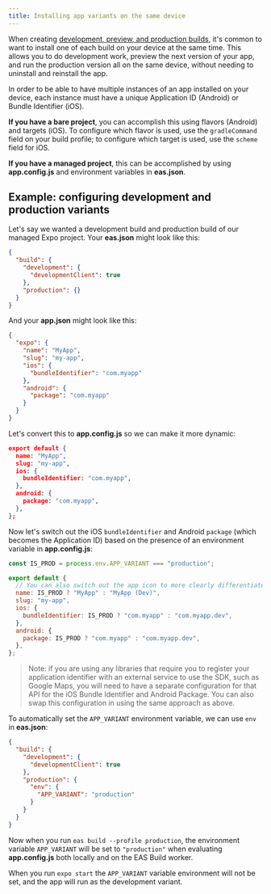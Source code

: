 ```yaml
---
title: Installing app variants on the same device
---
```


When creating [development, preview, and production builds](../eas-json.md#common-use-cases), it's common to want to install one of each build on your device at the same time. This allows you to do development work, preview the next version of your app, and run the production version all on the same device, without needing to uninstall and reinstall the app.

In order to be able to have multiple instances of an app installed on your device, each instance must have a unique Application ID (Android) or Bundle Identifier (iOS).

**If you have a bare project**, you can accomplish this using flavors (Android) and targets (iOS). To configure which flavor is used, use the `gradleCommand` field on your build profile; to configure which target is used, use the `scheme` field for iOS.

**If you have a managed project**, this can be accomplished by using **app.config.js** and environment variables in **eas.json**.

## Example: configuring development and production variants

Let's say we wanted a development build and production build of our managed Expo project. Your **eas.json** might look like this:

```json
{
  "build": {
    "development": {
      "developmentClient": true
    },
    "production": {}
  }
}
```

And your **app.json** might look like this:

```json
{
  "expo": {
    "name": "MyApp",
    "slug": "my-app",
    "ios": {
      "bundleIdentifier": "com.myapp"
    },
    "android": {
      "package": "com.myapp"
    }
  }
}
```

Let's convert this to **app.config.js** so we can make it more dynamic:

```json
export default {
  name: "MyApp",
  slug: "my-app",
  ios: {
    bundleIdentifier: "com.myapp",
  },
  android: {
    package: "com.myapp",
  },
};
```

Now let's switch out the iOS `bundleIdentifier` and Android `package` (which becomes the Application ID) based on the presence of an environment variable in **app.config.js**:

```js
const IS_PROD = process.env.APP_VARIANT === "production";

export default {
  // You can also switch out the app icon to more clearly differentiate the app
  name: IS_PROD ? "MyApp" : "MyApp (Dev)",
  slug: "my-app",
  ios: {
    bundleIdentifier: IS_PROD ? "com.myapp" : "com.myapp.dev",
  },
  android: {
    package: IS_PROD ? "com.myapp" : "com.myapp.dev",
  },
};
```

> Note: if you are using any libraries that require you to register your application identifier with an external service to use the SDK, such as Google Maps, you will need to have a separate configuration for that API for the iOS Bundle Identifier and Android Package. You can also swap this configuration in using the same approach as above.

To automatically set the `APP_VARIANT` environment variable, we can use `env` in **eas.json**:

```json
{
  "build": {
    "development": {
      "developmentClient": true
    },
    "production": {
      "env": {
        "APP_VARIANT": "production"
      }
    }
  }
}
```

Now when you run `eas build --profile production`, the environment variable `APP_VARIANT` will be set to `"production"` when evaluating **app.config.js** both locally and on the EAS Build worker.

When you run `expo start` the `APP_VARIANT` variable environment will not be set, and the app will run as the development variant.